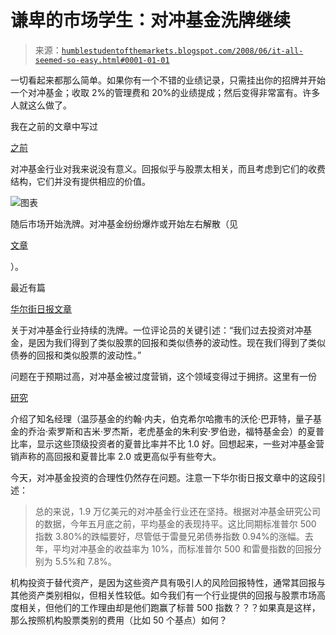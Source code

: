 <!--yml

类别：未分类

日期：2024-05-18 01:08:46

-->

# 谦卑的市场学生：对冲基金洗牌继续

> 来源：[`humblestudentofthemarkets.blogspot.com/2008/06/it-all-seemed-so-easy.html#0001-01-01`](https://humblestudentofthemarkets.blogspot.com/2008/06/it-all-seemed-so-easy.html#0001-01-01)

一切看起来都那么简单。如果你有一个不错的业绩记录，只需挂出你的招牌并开始一个对冲基金；收取 2%的管理费和 20%的业绩提成；然后变得非常富有。许多人就这么做了。

我在之前的文章中写过

[之前](http://humblestudentofthemarkets.blogspot.com/2007/11/what-exactly-are-hedge-funds-hedging.html)

对冲基金行业对我来说没有意义。回报似乎与股票太相关，而且考虑到它们的收费结构，它们并没有提供相应的价值。

![图表](https://blogger.googleusercontent.com/img/b/R29vZ2xl/AVvXsEh5kdOlpWArKadTg-OBLJFs6-CmCBWrRdzujkdW0e6NGkObRorea50K5edweF-ZW9Rp2e3YOtIT2SkNqNvXCodlw0ZdVUGlz9uOm3zo0c9AfJhgPcmOC6lhbLhQq17A8sJkvzzofjbtFZ81/s1600-h/HFRX+and+SPX.JPG)

随后市场开始洗牌。对冲基金纷纷爆炸或开始左右解散（见

[文章](http://hf-implode.com/)

）。

最近有篇

[华尔街日报文章](http://online.wsj.com/article/SB121364877315978651.html)

关于对冲基金行业持续的洗牌。一位评论员的关键引述：“我们过去投资对冲基金，是因为我们得到了类似股票的回报和类似债券的波动性。现在我们得到了类似债券的回报和类似股票的波动性。”

问题在于预期过高，对冲基金被过度营销，这个领域变得过于拥挤。这里有一份

[研究](http://worldbeta.blogspot.com/2008/06/sharpe-ratios-of-managers.html)

介绍了知名经理（温莎基金的约翰·内夫，伯克希尔哈撒韦的沃伦·巴菲特，量子基金的乔治·索罗斯和吉米·罗杰斯，老虎基金的朱利安·罗伯逊，福特基金会）的夏普比率，显示这些顶级投资者的夏普比率并不比 1.0 好。回想起来，一些对冲基金营销声称的高回报和夏普比率 2.0 或更高似乎有些夸大。

今天，对冲基金投资的合理性仍然存在问题。注意一下华尔街日报文章中的这段引述：

> 总的来说，1.9 万亿美元的对冲基金行业还在坚持。根据对冲基金研究公司的数据，今年五月底之前，平均基金的表现持平。这比同期标准普尔 500 指数 3.80%的跌幅要好，尽管低于雷曼兄弟债券指数 0.94%的涨幅。去年，平均对冲基金的收益率为 10%，而标准普尔 500 和雷曼指数的回报分别为 5.5%和 7.8%。

机构投资于替代资产，是因为这些资产具有吸引人的风险回报特性，通常其回报与其他资产类别相似，但相关性较低。如今我们有一个行业提供的回报与股票市场高度相关，但他们的工作理由却是他们跑赢了标普 500 指数？？？如果真是这样，那么按照机构股票类别的费用（比如 50 个基点）如何？
